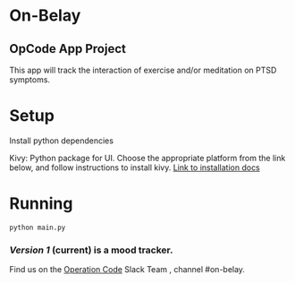 # On-Belay

## OpCode App Project 


This app will track the interaction of exercise and/or meditation on PTSD symptoms.

# Setup

Install python dependencies

Kivy: Python package for UI. Choose the appropriate platform from the link below, and follow instructions to install kivy.
[Link to installation docs](https://kivy.org/docs/gettingstarted/installation.html)

# Running

``` python main.py ```


### *Version 1* (current) is a mood tracker.

Find us on the [Operation Code](https://www.operationcode.org/join) Slack Team , channel #on-belay.